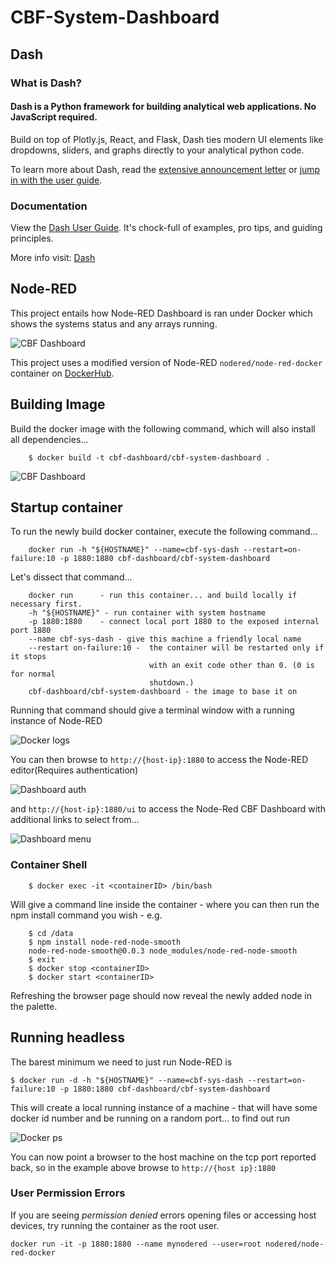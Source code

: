 # CBF-System-Dashboard

## Dash

### What is Dash?

#### Dash is a Python framework for building analytical web applications. No JavaScript required.

Build on top of Plotly.js, React, and Flask, Dash ties modern UI elements like dropdowns, sliders, and graphs directly to your analytical python code.

To learn more about Dash, read the [extensive announcement letter](https://medium.com/@plotlygraphs/introducing-dash-5ecf7191b503) or [jump in with the user guide](https://plot.ly/dash).

### Documentation

View the [Dash User Guide](https://plot.ly/dash). It's chock-full of examples, pro tips, and guiding principles.

More info visit: [Dash](https://github.com/plotly/dash)

## Node-RED
This project entails how Node-RED Dashboard is ran under Docker which shows the systems status and any arrays running.

![CBF Dashboard](https://raw.githubusercontent.com/ska-sa/CBF-System-Dashboard/master/images/dash.png)

This project uses a modified version of Node-RED `nodered/node-red-docker`
container on [DockerHub](https://hub.docker.com/r/nodered/node-red-docker/).


## Building Image

Build the docker image with the following command, which will also install all dependencies...

        $ docker build -t cbf-dashboard/cbf-system-dashboard .

![CBF Dashboard](https://raw.githubusercontent.com/ska-sa/CBF-System-Dashboard/master/images/build.png)
## Startup container
To run the newly build docker container, execute the following command...

        docker run -h "${HOSTNAME}" --name=cbf-sys-dash --restart=on-failure:10 -p 1880:1880 cbf-dashboard/cbf-system-dashboard

Let's dissect that command...

        docker run      - run this container... and build locally if necessary first.
        -h "${HOSTNAME}" - run container with system hostname
        -p 1880:1880    - connect local port 1880 to the exposed internal port 1880
        --name cbf-sys-dash - give this machine a friendly local name
        --restart on-failure:10 -  the container will be restarted only if it stops
                                   with an exit code other than 0. (0 is for normal
                                   shutdown.)
        cbf-dashboard/cbf-system-dashboard - the image to base it on


Running that command should give a terminal window with a running instance of Node-RED

![Docker logs](https://raw.githubusercontent.com/ska-sa/CBF-System-Dashboard/master/images/startup_log.png)

You can then browse to `http://{host-ip}:1880` to access the Node-RED editor(Requires authentication)

![Dashboard auth](https://raw.githubusercontent.com/ska-sa/CBF-System-Dashboard/master/images/login.png)

and  `http://{host-ip}:1880/ui` to access the Node-Red CBF Dashboard with additional links to select from...

![Dashboard menu](https://raw.githubusercontent.com/ska-sa/CBF-System-Dashboard/master/images/menu.png)

### Container Shell

        $ docker exec -it <containerID> /bin/bash

Will give a command line inside the container - where you can then run the npm install
command you wish - e.g.

        $ cd /data
        $ npm install node-red-node-smooth
        node-red-node-smooth@0.0.3 node_modules/node-red-node-smooth
        $ exit
        $ docker stop <containerID>
        $ docker start <containerID>

Refreshing the browser page should now reveal the newly added node in the palette.

## Running headless

The barest minimum we need to just run Node-RED is

    $ docker run -d -h "${HOSTNAME}" --name=cbf-sys-dash --restart=on-failure:10 -p 1880:1880 cbf-dashboard/cbf-system-dashboard

This will create a local running instance of a machine - that will have some
docker id number and be running on a random port... to find out run

![Docker ps](https://raw.githubusercontent.com/ska-sa/CBF-System-Dashboard/master/images/images.png)


You can now point a browser to the host machine on the tcp port reported back, so in the example
above browse to  `http://{host ip}:1880`



### User Permission Errors

If you are seeing *permission denied* errors opening files or accessing host devices, try running the container as the root user.

```
docker run -it -p 1880:1880 --name mynodered --user=root nodered/node-red-docker
```

